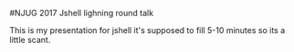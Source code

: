 #NJUG 2017 Jshell lighning round talk

This is my presentation for jshell it's supposed to fill 5-10 minutes so its a little scant.
